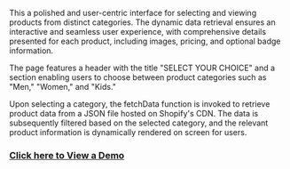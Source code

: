 This a polished and user-centric interface for selecting and viewing products from distinct categories. The dynamic data retrieval ensures an interactive and seamless user experience, with comprehensive details presented for each product, including images, pricing, and optional badge information.

The page features a header with the title "SELECT YOUR CHOICE" and a section enabling users to choose between product categories such as "Men," "Women," and "Kids."

Upon selecting a category, the fetchData function is invoked to retrieve product data from a JSON file hosted on Shopify's CDN. The data is subsequently filtered based on the selected category, and the relevant product information is dynamically rendered on screen for users.

<a href="" target="_new"> <h3> Click here to View a Demo </h3> </a>
